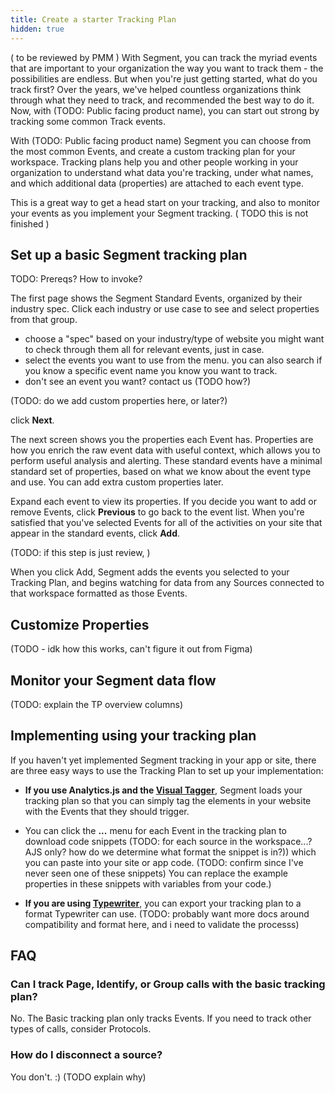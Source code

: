 ```yaml
---
title: Create a starter Tracking Plan
hidden: true
---
```


( to be reviewed by PMM )
With Segment, you can track the myriad events that are important to your organization the way you want to track them - the possibilities are endless. But when you're just getting started, what do you track first? Over the years, we've helped countless organizations think through what they need to track, and recommended the best way to do it. Now, with (TODO: Public facing product name), you can start out strong by tracking some common Track events.

With (TODO: Public facing product name) Segment you can choose from the most common Events, and create a custom tracking plan for your workspace. Tracking plans help you and other people working in your organization to understand what data you're tracking, under what names, and which additional data (properties) are attached to each event type.

This is a great way to get a head start on your tracking, and also to monitor your events as you implement your Segment tracking.
 ( TODO this is not finished )


## Set up a basic Segment tracking plan
TODO: Prereqs? How to invoke?

The first page shows the Segment Standard Events, organized by their industry spec. Click each industry or use case to see and select properties from that group.

- choose a "spec" based on your industry/type of website
you might want to check through them all for relevant events, just in case.
- select the events you want to use from the menu. you can also search if you know a specific event name you know you want to track.
- don't see an event you want? contact us (TODO how?)

(TODO: do we add custom properties here, or later?)

click **Next**.

The next screen shows you the properties each Event has. Properties are how you enrich the raw event data with useful context, which allows you to perform useful analysis and alerting. These standard events have a minimal standard set of properties, based on what we know about the event type and use. You can add extra custom properties later.

Expand each event to view its properties. If you decide you want to add or remove Events, click **Previous** to go back to the event list. When you're satisfied that you've selected Events for all of the activities on your site that appear in the standard events, click **Add**.

(TODO: if this step is just review, )

When you click Add, Segment adds the events you selected to your Tracking Plan, and begins watching for data from any Sources connected to that workspace formatted as those Events.

## Customize Properties

(TODO - idk how this works, can't figure it out from Figma)

## Monitor your Segment data flow

(TODO: explain the TP overview columns)

## Implementing using your tracking plan

If you haven't yet implemented Segment tracking in your app or site, there are three easy ways to use the Tracking Plan to set up your implementation:

- **If you use Analytics.js and the [Visual Tagger](https://segment.com/docs/connections/sources/visual-tagger/)**, Segment loads your tracking plan so that you can simply tag the elements in your website with the Events that they should trigger.

- You can click the **...** menu for each Event in the tracking plan to download code snippets (TODO: for each source in the workspace...? AJS only? how do we determine what format the snippet is in?)) which you can paste into your site or app code. (TODO: confirm since I've never seen one of these snippets) You can replace the example properties in these snippets with variables from your code.)
- **If you are using [Typewriter](https://segment.com/docs/protocols/apis-and-extensions/typewriter/)**, you can export your tracking plan to a format Typewriter can use. (TODO: probably want more docs around compatibility and format here, and i need to validate the processs)


## FAQ

### Can I track Page, Identify, or Group calls with the basic tracking plan?

No. The Basic tracking plan only tracks Events. If you need to track other types of calls, consider Protocols.

### How do I disconnect a source?

You don't. :) (TODO explain why)
